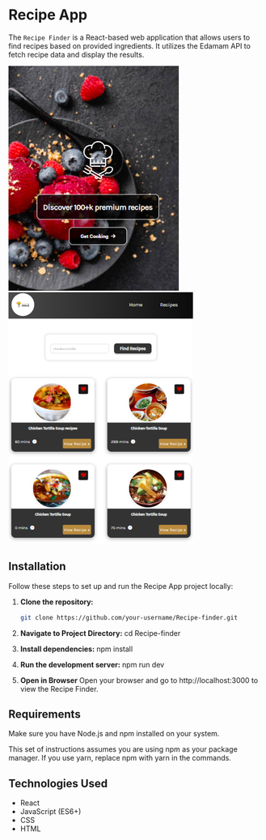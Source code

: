 # Recipe App 
The `Recipe Finder` is a React-based web application that allows users to find recipes based on provided ingredients. It utilizes the Edamam API to fetch recipe data and display the results.

![Preview](./src/assets/recipeapp.png)
![Preview](./src/assets/recipeapp(2).png)

## Installation

Follow these steps to set up and run the Recipe App project locally:

1. **Clone the repository:**
   ```bash
   git clone https://github.com/your-username/Recipe-finder.git

2. **Navigate to Project Directory:**
cd Recipe-finder

3. **Install dependencies:**
npm install

4. **Run the development server:**
npm run dev

5. **Open in Browser**
Open your browser and go to http://localhost:3000 to view the Recipe Finder.

## Requirements
Make sure you have Node.js and npm installed on your system.

This set of instructions assumes you are using npm as your package manager. If you use yarn, replace npm with yarn in the commands.

## Technologies Used
- React
- JavaScript (ES6+)
- CSS
- HTML

